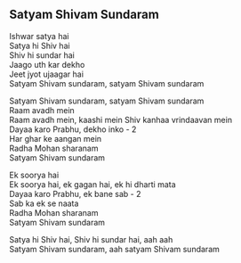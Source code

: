 ## Satyam Shivam Sundaram


Ishwar satya hai  
Satya hi Shiv hai  
Shiv hi sundar hai  
Jaago uth kar dekho  
Jeet jyot ujaagar hai  
Satyam Shivam sundaram, satyam Shivam sundaram

Satyam Shivam sundaram, satyam Shivam sundaram  
Raam avadh mein  
Raam avadh mein, kaashi mein Shiv kanhaa vrindaavan mein  
Dayaa karo Prabhu, dekho inko - 2  
Har ghar ke aangan mein  
Radha Mohan sharanam  
Satyam Shivam sundaram

Ek soorya hai  
Ek soorya hai, ek gagan hai, ek hi dharti mata  
Dayaa karo Prabhu, ek bane sab - 2  
Sab ka ek se naata  
Radha Mohan sharanam  
Satyam Shivam sundaram

Satya hi Shiv hai, Shiv hi sundar hai, aah aah  
Satyam Shivam sundaram, aah satyam Shivam sundaram

